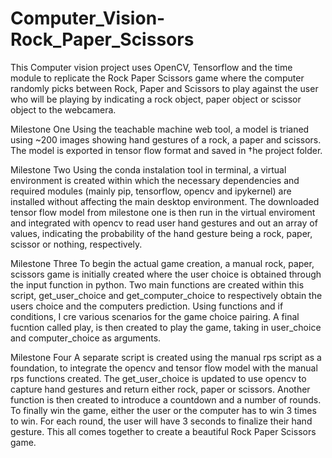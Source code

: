 # Computer_Vision-Rock_Paper_Scissors
This Computer vision project uses OpenCV, Tensorflow and the time module to replicate the Rock Paper Scissors game where the computer randomly picks between Rock, Paper and Scissors to play against the user who will be playing by indicating a rock object, paper object or scissor object to the webcamera.

Milestone One
Using the teachable machine web tool, a model is trianed using ~200 images showing hand gestures of a rock, a paper and scissors. The model is exported in tensor flow format and saved in †he project folder.

Milestone Two
Using the conda instalation tool in terminal, a virtual environment is created within which the necessary dependencies and required modules (mainly pip, tensorflow, opencv and ipykernel) are installed without affecting the main desktop environment. The downloaded tensor flow model from milestone one is then run in the virtual enviroment and integrated with opencv to read user hand gestures and out an array of values, indicating the probability of the hand gesture being a rock, paper, scissor or nothing, respectively.

Milestone Three
To begin the actual game creation, a manual rock, paper, scissors game is initially created where the user choice is obtained through the input function in python. Two main functions are created within this script, get_user_choice and get_computer_choice to respectively obtain the users choice and the computers prediction. Using functions and if conditions, I cre various scenarios for the game choice pairing. A final fucntion called play, is then created to play the game, taking in user_choice and computer_choice as arguments.

Milestone Four
A separate script is created using the manual rps script as a foundation, to integrate the opencv and tensor flow model with the manual rps functions created. The get_user_choice is updated to use opencv to capture hand gestures and return either rock, paper or scissors. Another function is then created to introduce a countdown and a number of rounds. To finally win the game, either the user or the computer has to win 3 times to win. For each round, the user will have 3 seconds to finalize their hand gesture. This all comes together to create a beautiful Rock Paper Scissors game.
